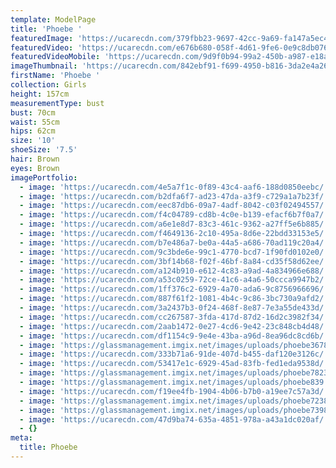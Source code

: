 ```yaml
---
template: ModelPage
title: 'Phoebe '
featuredImage: 'https://ucarecdn.com/379fbb23-9697-42cc-9a69-fa147a5ec47e/'
featuredVideo: 'https://ucarecdn.com/e676b680-058f-4d61-9fe6-0e9c8db07607/'
featuredVideoMobile: 'https://ucarecdn.com/9d9f0b94-99a2-450b-a987-e18adfca3526/'
imageThumbnail: 'https://ucarecdn.com/842ebf91-f699-4950-b816-3da2e4a26572/'
firstName: 'Phoebe '
collection: Girls
height: 157cm
measurementType: bust
bust: 70cm
waist: 55cm
hips: 62cm
size: '10'
shoeSize: '7.5'
hair: Brown
eyes: Brown
imagePortfolio:
  - image: 'https://ucarecdn.com/4e5a7f1c-0f89-43c4-aaf6-188d0850eebc/'
  - image: 'https://ucarecdn.com/b2dfa6f7-ad23-47da-a3f9-c729a1a7b23f/'
  - image: 'https://ucarecdn.com/eec87db6-09a7-4adf-8042-c03f02494557/'
  - image: 'https://ucarecdn.com/f4c04789-cd8b-4c0e-b139-efacf6b7f0a7/'
  - image: 'https://ucarecdn.com/a6e1e8d7-83c3-461c-9362-a27ff5e6b885/'
  - image: 'https://ucarecdn.com/f4649136-2c10-495a-8d6e-22bdd33153e5/'
  - image: 'https://ucarecdn.com/b7e486a7-be0a-44a5-a686-70ad119c20a4/'
  - image: 'https://ucarecdn.com/9c3bde6e-99c1-4770-bcd7-1f90fd0102e0/'
  - image: 'https://ucarecdn.com/3bf14b68-f02f-46bf-8a84-cd35f58d62ee/'
  - image: 'https://ucarecdn.com/a124b910-e612-4c83-a9ad-4a834966e688/'
  - image: 'https://ucarecdn.com/a53c0259-72ce-41c6-a4a6-50ccca9947b2/'
  - image: 'https://ucarecdn.com/1ff376c2-6929-4a70-ada6-9c8756966696/'
  - image: 'https://ucarecdn.com/887f61f2-1081-4b4c-9c86-3bc730a9afd2/'
  - image: 'https://ucarecdn.com/3a2437b3-0f24-468f-8e87-7e3a55de433d/'
  - image: 'https://ucarecdn.com/cc267587-3fda-417d-87d2-16d2c3982f34/'
  - image: 'https://ucarecdn.com/2aab1472-0e27-4cd6-9e42-23c848cb4d48/'
  - image: 'https://ucarecdn.com/df1154c9-9e4e-43ba-a96d-8ea96dc8cd6b/'
  - image: 'https://glassmanagement.imgix.net/images/uploads/phoebe3678.jpg'
  - image: 'https://ucarecdn.com/333b71a6-91de-407d-b455-daf120e3126c/'
  - image: 'https://ucarecdn.com/53417e1c-6929-45ad-83fb-fed1eda9538d/'
  - image: 'https://glassmanagement.imgix.net/images/uploads/phoebe78239.jpg'
  - image: 'https://glassmanagement.imgix.net/images/uploads/phoebe839.jpg'
  - image: 'https://ucarecdn.com/f19ee4fb-1904-4b06-b7b0-a19ee7c57a3d/'
  - image: 'https://glassmanagement.imgix.net/images/uploads/phoebe723890.jpg'
  - image: 'https://glassmanagement.imgix.net/images/uploads/phoebe7398210.jpg'
  - image: 'https://ucarecdn.com/47d9ba74-635a-4851-978a-a43a1dc020af/'
  - {}
meta:
  title: Phoebe
---
```


